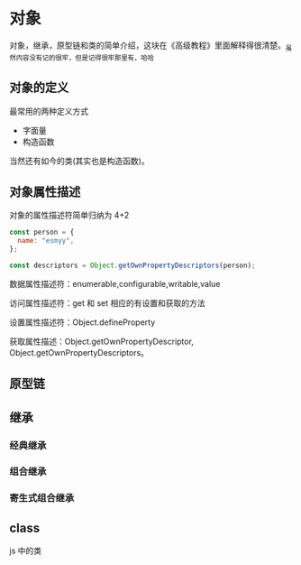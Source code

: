 # 对象

对象，继承，原型链和类的简单介绍，这块在《高级教程》里面解释得很清楚。<sub>虽然内容没有记的很牢，但是记得很牢那里有，哈哈</sub>

## 对象的定义

最常用的两种定义方式

- 字面量
- 构造函数

当然还有如今的类(其实也是构造函数)。

## 对象属性描述

对象的属性描述符简单归纳为 4+2

```js
const person = {
  name: "esmyy",
};

const descriptors = Object.getOwnPropertyDescriptors(person);
```

数据属性描述符：enumerable,configurable,writable,value

访问属性描述符：get 和 set 相应的有设置和获取的方法

设置属性描述符：Object.defineProperty

获取属性描述：Object.getOwnPropertyDescriptor, Object.getOwnPropertyDescriptors。

## 原型链

## 继承

### 经典继承

### 组合继承

### 寄生式组合继承

## class

js 中的类
